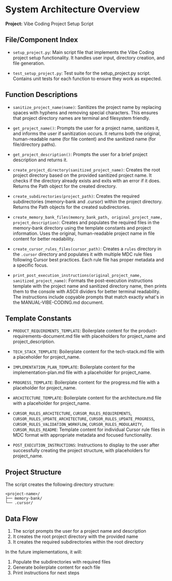# System Architecture Overview

**Project:** Vibe Coding Project Setup Script

## File/Component Index

* `setup_project.py`: Main script file that implements the Vibe Coding project setup functionality. It handles user input, directory creation, and file generation.

* `test_setup_project.py`: Test suite for the setup_project.py script. Contains unit tests for each function to ensure they work as expected.

## Function Descriptions

* `sanitize_project_name(name)`: Sanitizes the project name by replacing spaces with hyphens and removing special characters. This ensures that project directory names are terminal and filesystem friendly.

* `get_project_name()`: Prompts the user for a project name, sanitizes it, and informs the user if sanitization occurs. It returns both the original, human-readable name (for file content) and the sanitized name (for file/directory paths).

* `get_project_description()`: Prompts the user for a brief project description and returns it.

* `create_project_directory(sanitized_project_name)`: Creates the root project directory based on the provided sanitized project name. It checks if the directory already exists and exits with an error if it does. Returns the Path object for the created directory.

* `create_subdirectories(project_path)`: Creates the required subdirectories (memory-bank and .cursor) within the project directory. Returns the Path objects for the created subdirectories.

* `create_memory_bank_files(memory_bank_path, original_project_name, project_description)`: Creates and populates the required files in the memory-bank directory using the template constants and project information. Uses the original, human-readable project name in file content for better readability.

* `create_cursor_rules_files(cursor_path)`: Creates a `rules` directory in the `.cursor` directory and populates it with multiple MDC rule files following Cursor best practices. Each rule file has proper metadata and a specific focus.

* `print_post_execution_instructions(original_project_name, sanitized_project_name)`: Formats the post-execution instructions template with the project name and sanitized directory name, then prints them to the console with ASCII dividers for better terminal readability. The instructions include copyable prompts that match exactly what's in the MANUAL-VIBE-CODING.md document.

## Template Constants

* `PRODUCT_REQUIREMENTS_TEMPLATE`: Boilerplate content for the product-requirements-document.md file with placeholders for project_name and project_description.

* `TECH_STACK_TEMPLATE`: Boilerplate content for the tech-stack.md file with a placeholder for project_name.

* `IMPLEMENTATION_PLAN_TEMPLATE`: Boilerplate content for the implementation-plan.md file with a placeholder for project_name.

* `PROGRESS_TEMPLATE`: Boilerplate content for the progress.md file with a placeholder for project_name.

* `ARCHITECTURE_TEMPLATE`: Boilerplate content for the architecture.md file with a placeholder for project_name.

* `CURSOR_RULES_ARCHITECTURE`, `CURSOR_RULES_REQUIREMENTS`, `CURSOR_RULES_UPDATE_ARCHITECTURE`, `CURSOR_RULES_UPDATE_PROGRESS`, `CURSOR_RULES_VALIDATION_WORKFLOW`, `CURSOR_RULES_MODULARITY`, `CURSOR_RULES_README`: Template content for individual Cursor rule files in MDC format with appropriate metadata and focused functionality.

* `POST_EXECUTION_INSTRUCTIONS`: Instructions to display to the user after successfully creating the project structure, with placeholders for project_name.

## Project Structure

The script creates the following directory structure:

```
<project-name>/
├── memory-bank/
└── .cursor/
```

## Data Flow

1. The script prompts the user for a project name and description
2. It creates the root project directory with the provided name
3. It creates the required subdirectories within the root directory

In the future implementations, it will:
1. Populate the subdirectories with required files
2. Generate boilerplate content for each file
3. Print instructions for next steps 